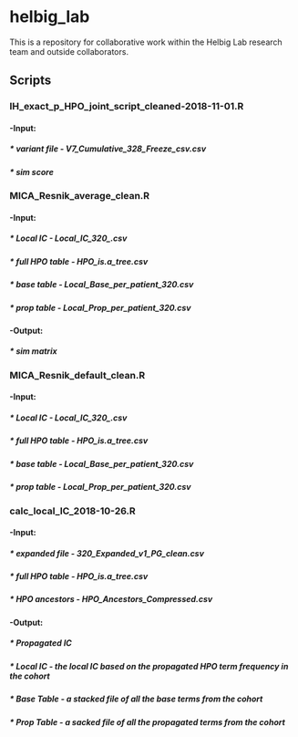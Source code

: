 # helbig_lab
This is a repository for collaborative work within the Helbig Lab research team and outside collaborators.


## Scripts


### IH_exact_p_HPO_joint_script_cleaned-2018-11-01.R
#### -Input: 
#####        * variant file - V7_Cumulative_328_Freeze_csv.csv
#####        * sim score


### MICA_Resnik_average_clean.R
#### -Input: 
#####       * Local IC - Local_IC_320_.csv
#####       * full HPO table - HPO_is.a_tree.csv
#####       * base table - Local_Base_per_patient_320.csv
#####       * prop table - Local_Prop_per_patient_320.csv
        
#### -Output: 
#####       * sim matrix
  

### MICA_Resnik_default_clean.R
#### -Input: 
#####       * Local IC - Local_IC_320_.csv
#####       * full HPO table - HPO_is.a_tree.csv
#####       * base table - Local_Base_per_patient_320.csv
#####       * prop table - Local_Prop_per_patient_320.csv      

###  calc_local_IC_2018-10-26.R
#### -Input: 
#####       * expanded file - 320_Expanded_v1_PG_clean.csv
#####       * full HPO table - HPO_is.a_tree.csv
#####       * HPO ancestors - HPO_Ancestors_Compressed.csv
#### -Output: 
#####       * Propagated IC
#####       * Local IC - the local IC based on the propagated HPO term frequency in the cohort
#####       * Base Table - a stacked file of all the base terms from the cohort
#####       * Prop Table - a sacked file of all the propagated terms from the cohort
